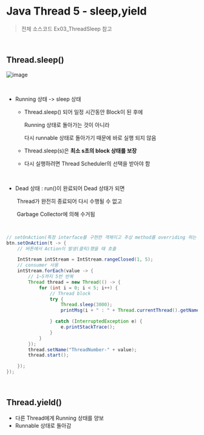 # Java Thread 5 - sleep,yield

> 전체 소스코드 Ex03_ThreadSleep 참고

<br>

## Thread.sleep()

![image](https://user-images.githubusercontent.com/50972986/63477933-870d3500-c4c2-11e9-8324-7c8433c33ee1.png)

<br>

- Running 상태 -> sleep 상태

  - Thread.sleep() 되어 일정 시간동안 Block이 된 후에 

    Running 상태로 돌아가는 것이 아니라

    다시 runnable 상태로 돌아가기 때문에 바로 실행 되지 않음

  - Thread.sleep(s)은 **최소 s초의 block 상태를 보장**
  - 다시 실행하려면 Thread Scheduler의 선택을 받아야 함

<bR>

- Dead 상태 : run()이 완료되어 Dead 상태가 되면

  ​					 Thread가 완전히 종료되어 다시 수행될 수 없고

  ​					 Garbage Collector에 의해 수거됨

<br>



``` java
// setOnAction(특정 interface를 구현한 객체이고 추상 method를 overriding 하는 코드)
btn.setOnAction(t -> {
    // 버튼에서 Action이 발생(클릭)했을 때 호출

    IntStream intStream = IntStream.rangeClosed(1, 5);
    // consumer 사용
    intStream.forEach(value -> {
        // 1~5까지 5번 반복
        Thread thread = new Thread(() -> {
            for (int i = 0; i < 5; i++) {
                // Thread block
                try {
                    Thread.sleep(3000);
                    printMsg(i + " : " + Thread.currentThread().getName());

                } catch (InterruptedException e) {
                    e.printStackTrace();
                }
            }
        });
        thread.setName("ThreadNumber-" + value);
        thread.start();

    });
});
```

<br>

## Thread.yield() 

- 다른 Thread에게 Running 상태를 양보
- Runnable 상태로 돌아감